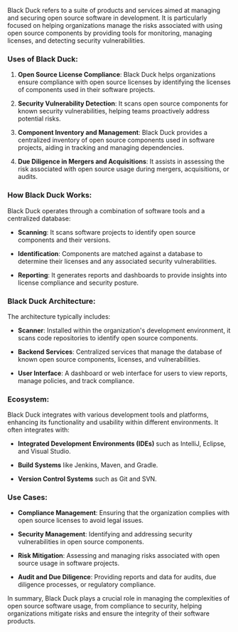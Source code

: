 Black Duck refers to a suite of products and services aimed at managing and securing open source software in development. It is particularly focused on helping organizations manage the risks associated with using open source components by providing tools for monitoring, managing licenses, and detecting security vulnerabilities.

### Uses of Black Duck:

1. **Open Source License Compliance**: Black Duck helps organizations ensure compliance with open source licenses by identifying the licenses of components used in their software projects.

2. **Security Vulnerability Detection**: It scans open source components for known security vulnerabilities, helping teams proactively address potential risks.

3. **Component Inventory and Management**: Black Duck provides a centralized inventory of open source components used in software projects, aiding in tracking and managing dependencies.

4. **Due Diligence in Mergers and Acquisitions**: It assists in assessing the risk associated with open source usage during mergers, acquisitions, or audits.

### How Black Duck Works:

Black Duck operates through a combination of software tools and a centralized database:

- **Scanning**: It scans software projects to identify open source components and their versions.
  
- **Identification**: Components are matched against a database to determine their licenses and any associated security vulnerabilities.
  
- **Reporting**: It generates reports and dashboards to provide insights into license compliance and security posture.

### Black Duck Architecture:

The architecture typically includes:

- **Scanner**: Installed within the organization's development environment, it scans code repositories to identify open source components.
  
- **Backend Services**: Centralized services that manage the database of known open source components, licenses, and vulnerabilities.
  
- **User Interface**: A dashboard or web interface for users to view reports, manage policies, and track compliance.

### Ecosystem:

Black Duck integrates with various development tools and platforms, enhancing its functionality and usability within different environments. It often integrates with:

- **Integrated Development Environments (IDEs)** such as IntelliJ, Eclipse, and Visual Studio.
  
- **Build Systems** like Jenkins, Maven, and Gradle.
  
- **Version Control Systems** such as Git and SVN.

### Use Cases:

- **Compliance Management**: Ensuring that the organization complies with open source licenses to avoid legal issues.
  
- **Security Management**: Identifying and addressing security vulnerabilities in open source components.
  
- **Risk Mitigation**: Assessing and managing risks associated with open source usage in software projects.
  
- **Audit and Due Diligence**: Providing reports and data for audits, due diligence processes, or regulatory compliance.

In summary, Black Duck plays a crucial role in managing the complexities of open source software usage, from compliance to security, helping organizations mitigate risks and ensure the integrity of their software products.